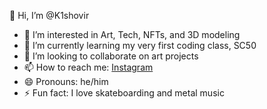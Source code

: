 👋 Hi, I’m @K1shovir

- 👀 I’m interested in Art, Tech, NFTs, and 3D modeling
- 🌱 I’m currently learning my very first coding class, SC50
- 💞️ I’m looking to collaborate on art projects
- 📫 How to reach me: [Instagram](https://www.instagram.com/k1shovir/)
- 😄 Pronouns: he/him
- ⚡ Fun fact: I love skateboarding and metal music
<!---
K1shovir/K1shovir is a ✨ special ✨ repository because its `README.md` (this file) appears on your GitHub profile.
You can click the Preview link to take a look at your changes.
--->
